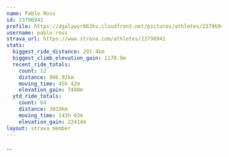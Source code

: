 ```yaml
---
name: Pablo Ross
id: 23796941
profile: https://dgalywyr863hv.cloudfront.net/pictures/athletes/23796941/14615399/1/large.jpg
username: pablo-ross
strava_url: https://www.strava.com/athletes/23796941
stats:
  biggest_ride_distance: 201.4km
  biggest_climb_elevation_gain: 1170.9m
  recent_ride_totals:
    count: 12
    distance: 986.92km
    moving_time: 45h 42m
    elevation_gain: 7400m
  ytd_ride_totals:
    count: 64
    distance: 3019km
    moving_time: 143h 02m
    elevation_gain: 22414m
layout: strava_member
--- 
```

...

